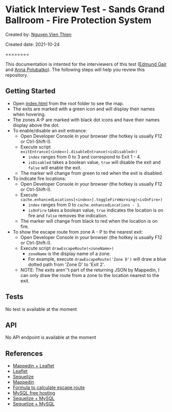 # Viatick Interview Test - Sands Grand Ballroom - Fire Protection System

Created by: [Nguyen Vien Thien](mailto:farsky_vt@yahoo.com)

Created date: 2021-10-24

========

This documentation is intented for the interviewers of this test ([Edmund Gair](mailto:edmund@viatick.com) and [Anna Polubatko](mailto:anna@viatick.com)). The following steps will help you review this repository.

## Getting Started
- Open [index.html](index.html) from the root folder to see the map.
- The exits are marked with a green icon and will display their names when hovering.
- The zones A-P are marked with black dot icons and have their names display above the dot.
- To enable/disable an exit entrance:
  - Open Developer Console in your browser (the hotkey is usually F12 or Ctrl-Shift-I).
  - Execute script `exitEntrance[<index>].disableEntrance(<isDisabled>)`
    - `index` ranges from 0 to 3 and correspond to Exit 1 - 4.
    - `isDisabled` takes a boolean value, `true` will disable the exit and `false` will enable the exit.
  - The marker will change from green to red when the exit is disabled.
- To indicate fire locations:
  - Open Developer Console in your browser (the hotkey is usually F12 or Ctrl-Shift-I).
  - Execute `cache.enhancedLocations[<index>].toggleFireWarning(<isOnFire>)`
    - `index` ranges from 0 to `cache.enhancedLocations - 1`.
    - `isOnFire` takes a boolean value, `true` indicates the location is on fire and `false` removes the indication.
  - The marker will change from black to red when the location is on fire.
- To show the escape route from zone A - P to the nearest exit:
  - Open Developer Console in your browser (the hotkey is usually F12 or Ctrl-Shift-I).
  - Execute script `drawEscapeRoute(<zoneName>)`
    - `zoneName` is the display name of a zone.
    - For example, execute `drawEscapeRoute('Zone D')` will draw a blue dotted path from 'Zone D' to 'Exit 2'.
  - NOTE: The exits aren''t part of the returning JSON by Mappedin, I can only draw the route from a zone to the location nearest to the exit.

## Tests
No test is available at the moment

## API
No API endpoint is available at the moment

## References
- [Mappedin + Leaflet](https://github.com/davemuir/stoBU/tree/49ced477ffc5cc8ea77a1728333b2839115cb7e7/public/mappedin_api)
- [Leaflet](https://leafletjs.com/reference-1.7.1.html)
- [Sequelize](https://sequelize.org/)
- [Mappedin](https://github.com/MappedIn/platform-api)
- [Formula to calculate escape route](https://www.omnicalculator.com/math/hypotenuse)
- [MySQL free hosting](https://www.freesqldatabase.com/)
- [Sequelize + MySQL](https://www.esparkinfo.com/node-js-with-mysql-using-sequelize-express.html)
- [Sequelize + MySQL](https://www.bezkoder.com/node-js-express-sequelize-mysql/)